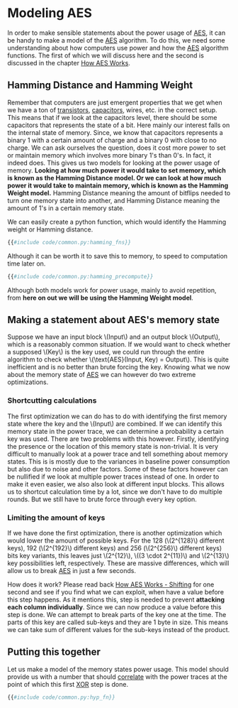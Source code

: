 # Modeling AES

In order to make sensible statements about the power usage of [AES], it can be
handy to make a model of the [AES] algorithm. To do this, we need some
understanding about how computers use power and how the [AES] algorithm
functions. The first of which we will discuss here and the second is discussed
in the chapter [How AES Works](./workings.md).

## Hamming Distance and Hamming Weight

Remember that computers are just emergent properties that we get when we have a
ton of [transistors](https://en.wikipedia.org/wiki/Transistor),
[capacitors](https://en.wikipedia.org/wiki/Capacitor), wires, etc. in the
correct setup. This means that if we look at the capacitors level, there should
be some capacitors that represents the state of a bit. Here mainly our interest
falls on the internal state of memory. Since, we know that capacitors represents
a binary 1 with a certain amount of charge and a binary 0 with close to no
charge. We can ask ourselves the question, does it cost more power to set or
maintain memory which involves more binary 1's than 0's. In fact, it indeed
does. This gives us two models for looking at the power usage of memory.
__Looking at how much power it would take to set memory, which is known as the
Hamming Distance model. Or we can look at how much power it would take to
maintain memory, which is known as the Hamming Weight model.__ Hamming Distance
meaning the amount of bitflips needed to turn one memory state into another, and
Hamming Distance meaning the amount of 1's in a certain memory state.

We can easily create a python function, which would identify the Hamming weight
or Hamming distance.

```python
{{#include code/common.py:hamming_fns}}
```

Although it can be worth it to save this to memory, to speed to computation time
later on.

```python
{{#include code/common.py:hamming_precompute}}
```

Although both models work for power usage, mainly to avoid repetition, from
__here on out we will be using the Hamming Weight model__.

## Making a statement about AES's memory state

Suppose we have an input block \\(Input\\) and an output block \\(Output\\),
which is a reasonably common situation. If we would want to check whether a
supposed \\(Key\\) is the key used, we could run through the entire algorithm to
check whether \\(\text{AES}(Input, Key) = Output\\). This is quite inefficient
and is no better than brute forcing the key. Knowing what we now about the
memory state of [AES] we can however do two extreme optimizations.

### Shortcutting calculations

The first optimization we can do has to do with identifying the first memory state
where the key and the \\(Input\\) are combined. If we can identify this memory
state in the power trace, we can determine a probability a certain key was used.
There are two problems with this however. Firstly, identifying the presence or
the location of this memory state is non-trivial. It is very difficult to
manually look at a power trace and tell something about memory states. This is
is mostly due to the variances in baseline power consumption but also due to
noise and other factors. Some of these factors however can be nullified if we
look at multiple power traces instead of one. In order to make it even easier,
we also also look at different input blocks. This allows us to shortcut
calculation time by a lot, since we don't have to do multiple rounds. But we
still have to brute force through every key option.

### Limiting the amount of keys

If we have done the first optimization, there is another optimization which
would lower the amount of possible keys. For the 128 (\\(2^{128}\\) different
keys), 192 (\\(2^{192}\\) different keys) and 256 (\\(2^{256}\\) different keys)
bits key variants, this leaves just \\(2^{12}\\), \\((3 \cdot 2^{11})\\) and
\\(2^{13}\\) key possibilities left, respectively. These are massive
differences, which will allow us to break [AES] in just a few seconds.

How does it work? Please read back [How AES Works -
Shifting](./workings.md#shifting) for one second and see if you find what we can
exploit, when have a value before this step happens. As it mentions this, step
is needed to prevent __attacking each column individually__. Since we can now
produce a value before this step is done. We can attempt to break parts of the
key one at the time. The parts of this key are called sub-keys and they are 1
byte in size. This means we can take sum of different values for the sub-keys
instead of the product.

## Putting this together

Let us make a model of the memory states power usage. This model should provide
us with a number that should [correlate] with the power traces at the point of
which this first [XOR] step is done.

```python
{{#include code/common.py:hyp_fn}}
```

[Python]: https://en.wikipedia.org/wiki/Python_(programming_language)
[C]: https://en.wikipedia.org/wiki/Python_(programming_language)
[RSA]: https://en.wikipedia.org/wiki/RSA_(cryptosystem)
[AES]: https://nl.wikipedia.org/wiki/Advanced_Encryption_Standard
[XOR]: https://en.wikipedia.org/wiki/Exclusive_or
[Rijndael block cipher]: https://nl.wikipedia.org/wiki/Advanced_Encryption_Standard
[Power analysis]: https://en.wikipedia.org/wiki/Power_analysis
[ChipWhisperer]: https://github.com/newaetech/chipwhisperer
[Side-Channel analysis]: https://en.wikipedia.org/wiki/Side-channel_attack
[TQDM]: https://github.com/tqdm/tqdm
[NumPy]: https://numpy.org/
[Ubuntu]: https://en.wikipedia.org/wiki/Ubuntu
[Debian]: https://en.wikipedia.org/wiki/Debian
[ArchLinux]: https://en.wikipedia.org/wiki/Arch_Linux
[Manjaro]: https://en.wikipedia.org/wiki/Manjaro
[matplotlib]: https://matplotlib.org/
[pip]: https://pypi.org/project/pip/
[make]: https://en.wikipedia.org/wiki/Make_(software)
[libusb]: https://en.wikipedia.org/wiki/Libusb
[SimpleSerial C Template]: https://github.com/coastalwhite/simpleserial-c-template
[SimpleSerial]: https://chipwhisperer.readthedocs.io/en/latest/simpleserial.html
[CW Lite ARM]: https://www.newae.com/products/NAE-CWLITE-ARM
[ARM toolchain]: https://developer.arm.com/tools-and-software/open-source-software/developer-tools/gnu-toolchain/gnu-rm/downloads
[Simple Power analysis]: https://en.wikipedia.org/wiki/Power_analysis#Simple_power_analysis
[Differential Power analysis]: https://en.wikipedia.org/wiki/Power_analysis#Differential_power_analysis
[injective]: https://en.wikipedia.org/wiki/Injective_function
[Rijndael S-Box]: https://en.wikipedia.org/wiki/Rijndael_S-box
[correlate]: https://en.wikipedia.org/wiki/Correlation_and_dependence
